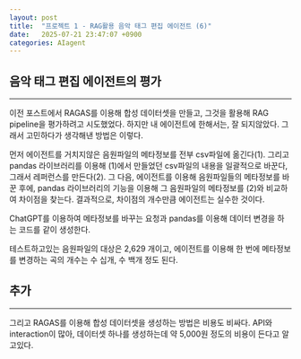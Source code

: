 ```yaml
---
layout: post
title:  "프로젝트 1 - RAG활용 음악 태그 편집 에이전트 (6)"
date:   2025-07-21 23:47:07 +0900
categories: AIagent
---
```


## 음악 태그 편집 에이전트의 평가
---

이전 포스트에서 RAGAS를 이용해 합성 데이터셋을 만들고, 그것을 활용해 RAG pipeline을 평가하려고 시도했었다. 하지만 내 에이전트에 한해서는, 잘 되지않았다. 그래서 고민하다가 생각해낸 방법은 이렇다. 

먼저 에이전트를 거치지않은 음원파일의 메타정보를 전부 csv파일에 옮긴다(1). 그리고 pandas 라이브러리를 이용해 (1)에서 만들었던 csv파일의 내용을 일괄적으로 바꾼다, 그래서 레퍼런스를 만든다(2). 그 다음, 에이전트를 이용해 음원파일들의 메타정보를 바꾼 후에, pandas 라이브러리의 기능을 이용해 그 음원파일의 메타정보를 (2)와 비교하여 차이점을 찾는다. 결과적으로, 차이점의 개수만큼 에이전트는 실수한 것이다.

ChatGPT를 이용하여 메타정보를 바꾸는 요청과 pandas를 이용해 데이터 변경을 하는 코드를 같이 생성한다.

테스트하고있는 음원파일의 대상은 2,629 개이고, 에이전트를 이용해 한 번에 메타정보를 변경하는 곡의 개수는 수 십개, 수 백개 정도 된다.



## 추가
---
그리고 RAGAS를 이용해 합성 데이터셋을 생성하는 방법은 비용도 비싸다. API와 interaction이 많아, 데이터셋 하나를 생성하는데 약 5,000원 정도의 비용이 든다고 알고있다.